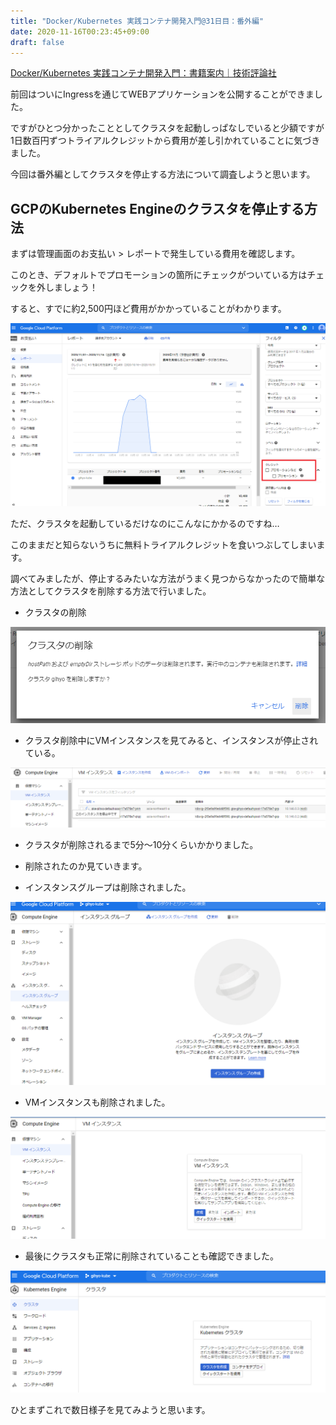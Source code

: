 ```yaml
---
title: "Docker/Kubernetes 実践コンテナ開発入門@31日目：番外編"
date: 2020-11-16T00:23:45+09:00
draft: false
---
```


[Docker/Kubernetes 実践コンテナ開発入門：書籍案内｜技術評論社](https://gihyo.jp/book/2018/978-4-297-10033-9)

前回はついにIngressを通じてWEBアプリケーションを公開することができました。

ですがひとつ分かったこととしてクラスタを起動しっぱなしでいると少額ですが1日数百円ずつトライアルクレジットから費用が差し引かれていることに気づきました。

今回は番外編としてクラスタを停止する方法について調査しようと思います。

## GCPのKubernetes Engineのクラスタを停止する方法

まずは管理画面のお支払い > レポートで発生している費用を確認します。

このとき、デフォルトでプロモーションの箇所にチェックがついている方はチェックを外しましょう！

すると、すでに約2,500円ほど費用がかかっていることがわかります。

![gkeのレポート](gke.png)

ただ、クラスタを起動しているだけなのにこんなにかかるのですね…

このままだと知らないうちに無料トライアルクレジットを食いつぶしてしまいます。

調べてみましたが、停止するみたいな方法がうまく見つからなかったので簡単な方法としてクラスタを削除する方法で行いました。

* クラスタの削除

![クラスタ削除](cluster-delete.png)

* クラスタ削除中にVMインスタンスを見てみると、インスタンスが停止されている。

![VM削除](vm-delete.png)

* クラスタが削除されるまで5分～10分くらいかかりました。
* 削除されたのか見ていきます。

* インスタンスグループは削除されました。

![インスタンスグループ削除](instance-group.png)

* VMインスタンスも削除されました。

![VMインスタンス削除](instance-after.png)

* 最後にクラスタも正常に削除されていることも確認できました。

![クラスター削除](cluster-after.png)

ひとまずこれで数日様子を見てみようと思います。
